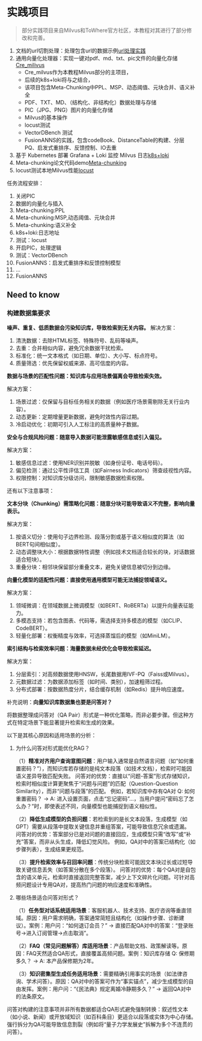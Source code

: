 # 实践项目
> 部分实践项目来自Milvus和ToWhere官方社区，本教程对其进行了部分修改和完善。
1. 文档的url切割处理：处理包含url的数据示例[url处理实践](./url_process/front.py)
2. 通用向量化处理器：实现一键对pdf、md、txt、pic文件的向量化存储[Cre_milivus](./Cre_milvus/introduction.md)
   * Cre_milvus作为本教程Milvus部分的主项目，
   * 后续的k8s+loki将与之结合，
   * 该项目包含Meta-Chunking中PPL、MSP、动态阈值、元块合并、语义补全
   * PDF、TXT、MD、（结构化、非结构化）数据处理与存储
   * PIC（JPG、PNG）图片的向量化存储
   * Milvus的基本操作
   * locust测试
   * VectorDBench 测试
   * FusionANNS的实践，包含codeBook、DistanceTable的构建、分层PQ、启发式重排序、反馈控制、IO去重
3. 基于 Kubernetes 部署 Grafana + Loki 监控 Milvus 日志[k8s+loki](./k8s+loki/README.md)
4. Meta-chunking论文代码demo[Meta-chunking](./Meta_chunking/README.md)
5. locust测试本地Milvus性能[locust](./locustProj/README.md)

任务流程安排：
1. 关闭PIC
2. 数据的向量化与插入
3. Meta-chunking:PPL
4. Meta-chunking:MSP,动态阈值、元块合并
5. Meta-chunking:语义补全
6. k8s+loki:日志地址
7. 测试：locust
8. 开启PIC，处理逻辑
9. 测试：VectorDBench
10. FusionANNS：启发式重排序和反馈控制模型
11. ...
12. FusionANNS



## Need to know
### 构建数据集要求
**噪声、重复、低质数据会污染知识库，导致检索到无关内容。**
解决方案：
1. 清洗数据：去除HTML标签、特殊符号、乱码等噪声。
2. 去重：合并相似内容，避免冗余数据干扰检索。
3. 标准化：统一文本格式（如日期、单位）、大小写、标点符号。
4. 质量筛选：优先保留权威来源、高可信度的内容。
   
**数据与场景的匹配性问题：知识库与应用场景偏离会导致检索失效。**

解决方案：
1. 场景过滤：仅保留与目标任务相关的数据（例如医疗场景需剔除无关行业内容）。
2. 动态更新：定期增量更新数据，避免时效性内容过期。
3. 冷启动优化：初期可引入人工标注的高质量种子数据。

**安全与合规风险问题：随意导入数据可能泄露敏感信息或引入偏见。**

解决方案：
1. 敏感信息过滤：使用NER识别并脱敏（如身份证号、电话号码）。
2. 偏见检测：通过公平性评估工具（如Fairness Indicators）筛查歧视性内容。
3. 权限控制：对知识库分级访问，限制敏感数据检索权限。

还有以下注意事项：

**文本分块（Chunking）需策略化问题：随意分块可能导致语义不完整，影响向量表示。**

解决方案：
1. 按语义切分：使用句子边界检测、段落分割或基于语义相似度的算法（如BERT句间相似度）。
2. 动态调整块大小：根据数据特性调整（例如技术文档适合较长的块，对话数据适合短块）。
3. 重叠分块：相邻块保留部分重叠文本，避免关键信息被切分到边缘。

**向量化模型的适配性问题：直接使用通用模型可能无法捕捉领域语义。**

解决方案：
1. 领域微调：在领域数据上微调模型（如BERT、RoBERTa）以提升向量表征能力。
2. 多模态支持：若包含图表、代码等，需选择支持多模态的模型（如CLIP、CodeBERT）。
3. 轻量化部署：权衡精度与效率，可选择蒸馏后的模型（如MiniLM）。

**索引结构与检索效率问题：海量数据未经优化会导致检索延迟。**

解决方案：
1. 分层索引：对高频数据使用HNSW，长尾数据用IVF-PQ（Faiss或Milvus）。
2. 元数据过滤：为数据添加标签（如时间、类别），加速粗筛过程。
3. 分布式部署：按数据热度分片，结合缓存机制（如Redis）提升响应速度。

补充说明：**向量知识库数据集也要是问答对？**

将数据整理成问答对（QA Pair）形式是一种优化策略，而非必要步骤。但这种方式在特定场景下能显著提升检索和生成的效果。

以下是其核心原因和适用场景的分析：

1. 为什么问答对形式能优化RAG？
  
   （1）**精准对齐用户查询意图问题**：用户输入通常是自然语言问题（如“如何重置密码？”），而知识库若存储的是纯文本段落（如技术文档），检索时可能因语义差异导致匹配失败。
   问答对的优势：直接以“问题-答案”形式存储知识，检索时相似度计算更聚焦于“问题与问题”的匹配（Question-Question Similarity），而非“问题与段落”的匹配。
   例如，若知识库中存有QA对 Q: 如何重置密码？ → A: 进入设置页面，点击“忘记密码”...，当用户提问“密码忘了怎么办？”时，即使表述不同，向量模型也能捕捉到语义相似性。
   
   （2）**降低生成模型的负担问题**：若检索到的是长文本段落，生成模型（如GPT）需要从段落中提取关键信息并重组答案，可能导致信息冗余或遗漏。
   问答对的优势：答案部分已是对问题的直接回应，生成模型只需“改写”或“补充”答案，而非从头生成，降低幻觉风险。
   例如，QA对中的答案已结构化（如步骤列表），生成结果更规范。
   
   （3）**提升检索效率与召回率问题**：传统分块检索可能因文本块过长或过短导致关键信息丢失（如答案分散在多个段落）。
   问答对的优势：每个QA对是自包含的语义单元，检索时直接返回完整答案，减少上下文碎片化问题。可针对高频问题设计专用QA对，提高热门问题的响应速度和准确性。

2. 哪些场景适合问答对形式？
   
   （1）**任务型对话系统适用场景**：客服机器人、技术支持、医疗咨询等垂直领域。原因：用户需求明确，答案通常简短且结构化（如操作步骤、诊断建议）。案例：用户问：“如何退订会员？” → 直接匹配QA对中的答案：“登录账号→进入订阅管理→点击取消”。
   
   （2）**FAQ（常见问题解答）库适用场景**：产品帮助文档、政策解读等。原因：FAQ天然适合QA形式，直接覆盖高频问题。案例：知识库存储 Q: 保修期多久？ → A: 本产品保修期为2年。
   
   （3）**知识密集型生成任务适用场景**：需要精确引用事实的场景（如法律咨询、学术问答）。原因：QA对中的答案可作为“事实锚点”，减少生成模型的自由发挥。案例：用户问：“《民法典》规定离婚冷静期多久？” → 返回QA对中的法条原文。
   
问答对构建的注意事项并非所有数据都适合QA形式避免强制转换：叙述性文本（如小说、新闻）或开放域知识（如百科条目）更适合以段落或实体为中心存储。强行拆分为QA可能导致信息割裂（例如将“量子力学发展史”拆解为多个不连贯的问答）。
